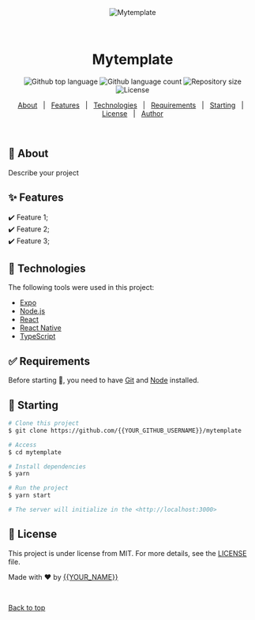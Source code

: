 <div align="center" id="top"> 
  <img src="./.github/app.gif" alt="Mytemplate" />

  &#xa0;

  <!-- <a href="https://mytemplate.netlify.app">Demo</a> -->
</div>

<h1 align="center">Mytemplate</h1>

<p align="center">
  <img alt="Github top language" src="https://img.shields.io/github/languages/top/{{YOUR_GITHUB_USERNAME}}/mytemplate?color=56BEB8">

  <img alt="Github language count" src="https://img.shields.io/github/languages/count/{{YOUR_GITHUB_USERNAME}}/mytemplate?color=56BEB8">

  <img alt="Repository size" src="https://img.shields.io/github/repo-size/{{YOUR_GITHUB_USERNAME}}/mytemplate?color=56BEB8">

  <img alt="License" src="https://img.shields.io/github/license/{{YOUR_GITHUB_USERNAME}}/mytemplate?color=56BEB8">

  <!-- <img alt="Github issues" src="https://img.shields.io/github/issues/{{YOUR_GITHUB_USERNAME}}/mytemplate?color=56BEB8" /> -->

  <!-- <img alt="Github forks" src="https://img.shields.io/github/forks/{{YOUR_GITHUB_USERNAME}}/mytemplate?color=56BEB8" /> -->

  <!-- <img alt="Github stars" src="https://img.shields.io/github/stars/{{YOUR_GITHUB_USERNAME}}/mytemplate?color=56BEB8" /> -->
</p>

<!-- Status -->

<!-- <h4 align="center"> 
	🚧  Mytemplate 🚀 Under construction...  🚧
</h4> 

<hr> -->

<p align="center">
  <a href="#dart-about">About</a> &#xa0; | &#xa0; 
  <a href="#sparkles-features">Features</a> &#xa0; | &#xa0;
  <a href="#rocket-technologies">Technologies</a> &#xa0; | &#xa0;
  <a href="#white_check_mark-requirements">Requirements</a> &#xa0; | &#xa0;
  <a href="#checkered_flag-starting">Starting</a> &#xa0; | &#xa0;
  <a href="#memo-license">License</a> &#xa0; | &#xa0;
  <a href="https://github.com/{{YOUR_GITHUB_USERNAME}}" target="_blank">Author</a>
</p>

<br>

## :dart: About ##

Describe your project

## :sparkles: Features ##

:heavy_check_mark: Feature 1;\
:heavy_check_mark: Feature 2;\
:heavy_check_mark: Feature 3;

## :rocket: Technologies ##

The following tools were used in this project:

- [Expo](https://expo.io/)
- [Node.js](https://nodejs.org/en/)
- [React](https://pt-br.reactjs.org/)
- [React Native](https://reactnative.dev/)
- [TypeScript](https://www.typescriptlang.org/)

## :white_check_mark: Requirements ##

Before starting :checkered_flag:, you need to have [Git](https://git-scm.com) and [Node](https://nodejs.org/en/) installed.

## :checkered_flag: Starting ##

```bash
# Clone this project
$ git clone https://github.com/{{YOUR_GITHUB_USERNAME}}/mytemplate

# Access
$ cd mytemplate

# Install dependencies
$ yarn

# Run the project
$ yarn start

# The server will initialize in the <http://localhost:3000>
```

## :memo: License ##

This project is under license from MIT. For more details, see the [LICENSE](LICENSE.md) file.


Made with :heart: by <a href="https://github.com/{{YOUR_GITHUB_USERNAME}}" target="_blank">{{YOUR_NAME}}</a>

&#xa0;

<a href="#top">Back to top</a>
